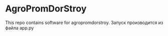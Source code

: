 # AgroPromDorStroy
This repo contains software for agropromdorstroy.
Запуск производится из файла app.py
